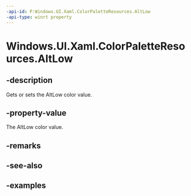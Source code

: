 ```yaml
---
-api-id: P:Windows.UI.Xaml.ColorPaletteResources.AltLow
-api-type: winrt property
---
```


<!-- Property syntax.
public IReference<Color> AltLow { get;  set; }
-->

# Windows.UI.Xaml.ColorPaletteResources.AltLow

## -description

Gets or sets the AltLow color value.

## -property-value

The AltLow color value.

## -remarks

## -see-also

## -examples

